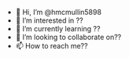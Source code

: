 - 👋 Hi, I’m @hmcmullin5898
- 👀 I’m interested in ??
- 🌱 I’m currently learning ??
- 💞️ I’m looking to collaborate on??
- 📫 How to reach me??

<!---
hmcmullin5898/hmcmullin5898 is a ✨ special ✨ repository because its `README.md` (this file) appears on your GitHub profile.
You can click the Preview link to take a look at your changes.
--->
